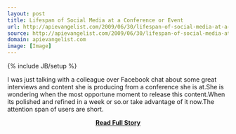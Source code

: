 ```yaml
---
layout: post
title: Lifespan of Social Media at a Conference or Event
url: http://apievangelist.com/2009/06/30/lifespan-of-social-media-at-a-conference-or-event/
source: http://apievangelist.com/2009/06/30/lifespan-of-social-media-at-a-conference-or-event/
domain: apievangelist.com
image: [Image]
---
```

{% include JB/setup %}<p>I was just talking with a colleague over Facebook chat about some great interviews and content she is producing from a conference she is at.She is wondering when the most opportune moment to release this content.When its polished and refined in a week or so.or take advantage of it now.The attention span of users are short.</p>
<center><p><a href="http://apievangelist.com/2009/06/30/lifespan-of-social-media-at-a-conference-or-event/" style='padding:25px; font-sze:18px; font-weight: bold;'>Read Full Story</a></p></center>

